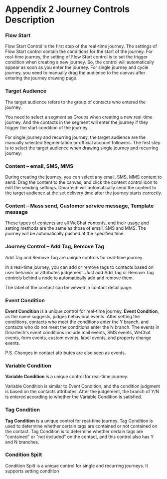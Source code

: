 # Appendix 2 Journey Controls Description

### Flow Start

Flow Start Control is the first step of the real-time journey. The settings of Flow Start control contain the conditions for the start of the journey. For real-time journey, the setting of Flow Start control is to set the trigger condition when creating a new journey. So, the control will automatically appear as soon as you enter the journey. For single journey and cycle journey, you need to manually drag the audience to the canvas after entering the journey drawing page.

### Target Audience

The target audience refers to the group of contacts who entered the journey. 

You need to select a segment as Groups when creating a new real-time journey. And the contacts in the segment will enter the journey if they trigger the start condition of the journey. 

For single journey and recurring journey, the target audience are the manually selected Segmentation or official account followers. The first step is to select the target audience when drawing single journey and recurring journey.

### Content – email, SMS, MMS

During creating the journey, you can select any email, SMS, MMS content to send. Drag the content to the canvas, and click the content control icon to edit the sending settings. Dmartech will automatically send the content to the target audience at the set delivery time after the journey starts correctly.

### Content – Mass send, Customer service message, Template message

These types of contents are all WeChat contents, and their usage and setting methods are the same as those of email, SMS and MMS. The journey will be automatically pushed at the specified time.

### Journey Control – Add Tag, Remove Tag

Add Tag and Remove Tag are unique controls for real-time journey. 

In a real-time journey, you can add or remove tags to contacts based on user behavior or attributes judgement. Just add Add Tag or Remove Tag controls behind a node to automatically add and remove them. 

The label of the contact can be viewed in contact detail page.

### Event Condition

**Event Condition** is a unique control for real-time journey. **Event Condition**, as the name suggests, judges behavioral events. After setting the conditions, contacts who meet the conditions enter the Y branch, and contacts who do not meet the conditions enter the N branch. The events in Dmartech's event conditions include mail events, SMS events, WeChat events, form events, custom events, label events, and property change events. 

P.S. Changes in contact attributes are also seen as events.

### Variable Condition

**Variable Condition** is a unique control for real-time journey. 

Variable Condition is similar to Event Condition, and the condition judgment is based on the contacts attributes. After the judgement, the branch of Y/N is entered according to whether the Variable Condition is satisfied.

### Tag Condition

**Tag Condition** is a unique control for real-time journey. Tag Condition is used to determine whether certain tags are contained or not contained on the contact. Tag Condition is to determine whether certain tags are "contained" or "not included" on the contact, and this control also has Y and N branches.

### Condition Spilt

Condition Spilt is a unique control for single and recurring journeys. It supports setting condition

